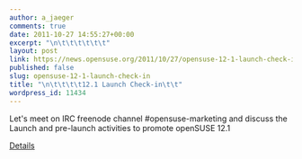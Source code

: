 ```yaml
---
author: a_jaeger
comments: true
date: 2011-10-27 14:55:27+00:00
excerpt: "\n\t\t\t\t\t\t"
layout: post
link: https://news.opensuse.org/2011/10/27/opensuse-12-1-launch-check-in/
published: false
slug: opensuse-12-1-launch-check-in
title: "\n\t\t\t\t12.1 Launch Check-in\t\t"
wordpress_id: 11434
---
```

Let's meet on IRC freenode channel #opensuse-marketing and discuss the Launch and pre-launch activities to promote openSUSE 12.1

[Details](http://en.opensuse.org/openSUSE:Launch_Checklist)		
